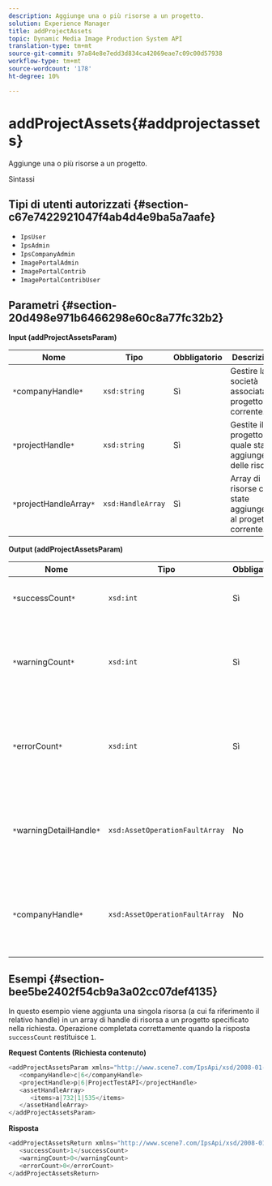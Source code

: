 ```yaml
---
description: Aggiunge una o più risorse a un progetto.
solution: Experience Manager
title: addProjectAssets
topic: Dynamic Media Image Production System API
translation-type: tm+mt
source-git-commit: 97a84e8e7edd3d834ca42069eae7c09c00d57938
workflow-type: tm+mt
source-wordcount: '178'
ht-degree: 10%

---
```



# addProjectAssets{#addprojectassets}

Aggiunge una o più risorse a un progetto.

Sintassi

## Tipi di utenti autorizzati {#section-c67e7422921047f4ab4d4e9ba5a7aafe}

* `IpsUser`
* `IpsAdmin`
* `IpsCompanyAdmin`
* `ImagePortalAdmin`
* `ImagePortalContrib`
* `ImagePortalContribUser`

## Parametri {#section-20d498e971b6466298e60c8a77fc32b2}

**Input (addProjectAssetsParam)**

| Nome | Tipo | Obbligatorio | Descrizione |
|---|---|---|---|
| `*`companyHandle`*` | `xsd:string` | Sì | Gestire la società associata al progetto corrente. |
| `*`projectHandle`*` | `xsd:string` | Sì | Gestite il progetto al quale state aggiungendo delle risorse. |
| `*`projectHandleArray`*` | `xsd:HandleArray` | Sì | Array di risorse che state aggiungendo al progetto corrente. |

**Output (addProjectAssetsParam)**

| Nome | Tipo | Obbligatorio | Descrizione |
|---|---|---|---|
| `*`successCount`*` | `xsd:int` | Sì | Numero di risorse aggiunte correttamente. |
| `*`warningCount`*` | `xsd:int` | Sì | Numero di avvisi generati quando l&#39;operazione tentava di aggiungere risorse a un progetto. |
| `*`errorCount`*` | `xsd:int` | Sì | Il numero di errori generati quando l&#39;operazione tentava di aggiungere risorse a un progetto. |
| `*`warningDetailHandle`*` | `xsd:AssetOperationFaultArray` | No | Array di avvisi generati dalle risorse quando l&#39;operazione tentava di aggiungerli a un progetto. |
| `*`companyHandle`*` | `xsd:AssetOperationFaultArray` | No | Array di errori generati dalle risorse quando l&#39;operazione tentava di aggiungerli a un progetto. |

## Esempi {#section-bee5be2402f54cb9a3a02cc07def4135}

In questo esempio viene aggiunta una singola risorsa (a cui fa riferimento il relativo handle) in un array di handle di risorsa a un progetto specificato nella richiesta. Operazione completata correttamente quando la risposta `successCount` restituisce `1`.

**Request Contents (Richiesta contenuto)**

```java
<addProjectAssetsParam xmlns="http://www.scene7.com/IpsApi/xsd/2008-01-15">
   <companyHandle>c|6</companyHandle>
   <projectHandle>p|6|ProjectTestAPI</projectHandle>
   <assetHandleArray>
      <items>a|732|1|535</items>
   </assetHandleArray>
</addProjectAssetsParam>
```

**Risposta**

```java
<addProjectAssetsReturn xmlns="http://www.scene7.com/IpsApi/xsd/2008-01-15">
   <successCount>1</successCount>
   <warningCount>0</warningCount>
   <errorCount>0</errorCount>
</addProjectAssetsReturn>
```

